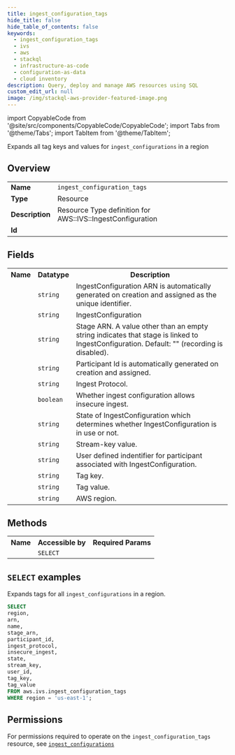 ```yaml
---
title: ingest_configuration_tags
hide_title: false
hide_table_of_contents: false
keywords:
  - ingest_configuration_tags
  - ivs
  - aws
  - stackql
  - infrastructure-as-code
  - configuration-as-data
  - cloud inventory
description: Query, deploy and manage AWS resources using SQL
custom_edit_url: null
image: /img/stackql-aws-provider-featured-image.png
---
```


import CopyableCode from '@site/src/components/CopyableCode/CopyableCode';
import Tabs from '@theme/Tabs';
import TabItem from '@theme/TabItem';

Expands all tag keys and values for <code>ingest_configurations</code> in a region

## Overview
<table>
<tbody>
<tr><td><b>Name</b></td><td><code>ingest_configuration_tags</code></td></tr>
<tr><td><b>Type</b></td><td>Resource</td></tr>
<tr><td><b>Description</b></td><td>Resource Type definition for AWS::IVS::IngestConfiguration</td></tr>
<tr><td><b>Id</b></td><td><CopyableCode code="aws.ivs.ingest_configuration_tags" /></td></tr>
</tbody>
</table>

## Fields
<table>
<tbody>
<tr><th>Name</th><th>Datatype</th><th>Description</th></tr><tr><td><CopyableCode code="arn" /></td><td><code>string</code></td><td>IngestConfiguration ARN is automatically generated on creation and assigned as the unique identifier.</td></tr>
<tr><td><CopyableCode code="name" /></td><td><code>string</code></td><td>IngestConfiguration</td></tr>
<tr><td><CopyableCode code="stage_arn" /></td><td><code>string</code></td><td>Stage ARN. A value other than an empty string indicates that stage is linked to IngestConfiguration. Default: "" (recording is disabled).</td></tr>
<tr><td><CopyableCode code="participant_id" /></td><td><code>string</code></td><td>Participant Id is automatically generated on creation and assigned.</td></tr>
<tr><td><CopyableCode code="ingest_protocol" /></td><td><code>string</code></td><td>Ingest Protocol.</td></tr>
<tr><td><CopyableCode code="insecure_ingest" /></td><td><code>boolean</code></td><td>Whether ingest configuration allows insecure ingest.</td></tr>
<tr><td><CopyableCode code="state" /></td><td><code>string</code></td><td>State of IngestConfiguration which determines whether IngestConfiguration is in use or not.</td></tr>
<tr><td><CopyableCode code="stream_key" /></td><td><code>string</code></td><td>Stream-key value.</td></tr>
<tr><td><CopyableCode code="user_id" /></td><td><code>string</code></td><td>User defined indentifier for participant associated with IngestConfiguration.</td></tr>
<tr><td><CopyableCode code="tag_key" /></td><td><code>string</code></td><td>Tag key.</td></tr>
<tr><td><CopyableCode code="tag_value" /></td><td><code>string</code></td><td>Tag value.</td></tr>
<tr><td><CopyableCode code="region" /></td><td><code>string</code></td><td>AWS region.</td></tr>
</tbody>
</table>

## Methods

<table>
<tbody>
  <tr>
    <th>Name</th>
    <th>Accessible by</th>
    <th>Required Params</th>
  </tr>
  <tr>
    <td><CopyableCode code="list_resources" /></td>
    <td><code>SELECT</code></td>
    <td><CopyableCode code="region" /></td>
  </tr>
</tbody>
</table>

## `SELECT` examples
Expands tags for all <code>ingest_configurations</code> in a region.
```sql
SELECT
region,
arn,
name,
stage_arn,
participant_id,
ingest_protocol,
insecure_ingest,
state,
stream_key,
user_id,
tag_key,
tag_value
FROM aws.ivs.ingest_configuration_tags
WHERE region = 'us-east-1';
```


## Permissions

For permissions required to operate on the <code>ingest_configuration_tags</code> resource, see <a href="/services/ivs/ingest_configurations/#permissions"><code>ingest_configurations</code></a>

